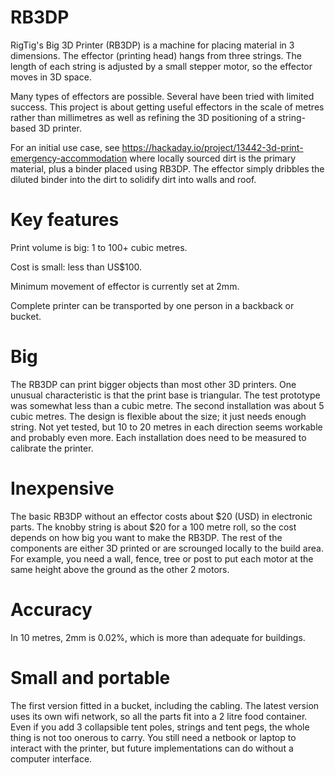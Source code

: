 # RB3DP
RigTig's Big 3D Printer (RB3DP) is a machine for placing material in 3 dimensions. The effector (printing head) hangs from three strings. The length of each string is adjusted by a small stepper motor, so the effector moves in 3D space.

Many types of effectors are possible. Several have been tried with limited success. This project is about getting useful effectors in the scale of metres rather than millimetres as well as refining the 3D positioning of a string-based 3D printer.

For an initial use case, see https://hackaday.io/project/13442-3d-print-emergency-accommodation where locally sourced dirt is the primary material, plus a binder placed using RB3DP. The effector simply dribbles the diluted binder into the dirt to solidify dirt into walls and roof.

# Key features

Print volume is big: 1 to 100+ cubic metres.

Cost is small: less than US$100.

Minimum movement of effector is currently set at 2mm.

Complete printer can be transported by one person in a backback or bucket.


# Big
The RB3DP can print bigger objects than most other 3D printers. One unusual characteristic is that the print base is triangular. The test prototype was somewhat less than a cubic metre. The second installation was about 5 cubic metres. The design is flexible about the size; it just needs enough string. Not yet tested, but 10 to 20 metres in each direction seems workable and probably even more. Each installation does need to be measured to calibrate the printer.

# Inexpensive
The basic RB3DP without an effector costs about $20 (USD) in electronic parts. The knobby string is about $20 for a 100 metre roll, so the cost depends on how big you want to make the RB3DP. The rest of the components are either 3D printed or are scrounged locally to the build area. For example, you need a wall, fence, tree or post to put each motor at the same height above the ground as the other 2 motors. 

# Accuracy
In 10 metres, 2mm is 0.02%, which is more than adequate for buildings.

# Small and portable
The first version fitted in a bucket, including the cabling. The latest version uses its own wifi network, so all the parts fit into a 2 litre food container. Even if you add 3 collapsible tent poles, strings and tent pegs, the whole thing is not too onerous to carry. You still need a netbook or laptop to interact with the printer, but future implementations can do without a computer interface.
